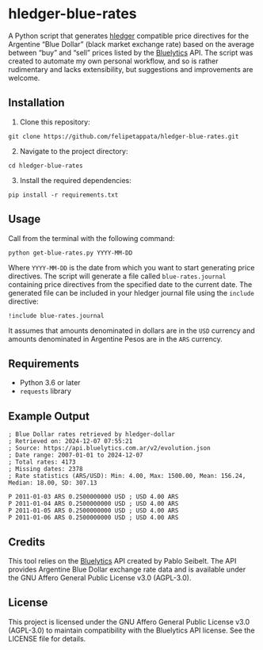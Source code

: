 # hledger-blue-rates

A Python script that generates [hledger](https://hledger.org/) compatible price directives for the Argentine “Blue Dollar” (black market exchange rate) based on the average between “buy” and “sell” prices listed by the [Bluelytics](https://github.com/Bluelytics) API.
The script was created to automate my own personal workflow, and so is rather rudimentary and lacks extensibility, but suggestions and improvements are welcome.

## Installation

1. Clone this repository:

```
git clone https://github.com/felipetappata/hledger-blue-rates.git
```

2. Navigate to the project directory:

```
cd hledger-blue-rates
```

3. Install the required dependencies:

```
pip install -r requirements.txt
```

## Usage

Call from the terminal with the following command:

```
python get-blue-rates.py YYYY-MM-DD
```

Where `YYYY-MM-DD` is the date from which you want to start generating price directives.
The script will generate a file called `blue-rates.journal` containing price directives from the specified date to the current date.
The generated file can be included in your hledger journal file using the `include` directive:

```
!include blue-rates.journal
```

It assumes that amounts denominated in dollars are in the `USD` currency and amounts denominated in Argentine Pesos are in the `ARS` currency.

## Requirements

- Python 3.6 or later
- `requests` library

## Example Output

```
; Blue Dollar rates retrieved by hledger-dollar
; Retrieved on: 2024-12-07 07:55:21
; Source: https://api.bluelytics.com.ar/v2/evolution.json
; Date range: 2007-01-01 to 2024-12-07
; Total rates: 4173
; Missing dates: 2378
; Rate statistics (ARS/USD): Min: 4.00, Max: 1500.00, Mean: 156.24, Median: 18.00, SD: 307.13

P 2011-01-03 ARS 0.2500000000 USD ; USD 4.00 ARS
P 2011-01-04 ARS 0.2500000000 USD ; USD 4.00 ARS
P 2011-01-05 ARS 0.2500000000 USD ; USD 4.00 ARS
P 2011-01-06 ARS 0.2500000000 USD ; USD 4.00 ARS
```

## Credits

This tool relies on the [Bluelytics](https://github.com/Bluelytics) API created by Pablo Seibelt. The API provides Argentine Blue Dollar exchange rate data and is available under the GNU Affero General Public License v3.0 (AGPL-3.0).

## License

This project is licensed under the GNU Affero General Public License v3.0 (AGPL-3.0) to maintain compatibility with the Bluelytics API license. See the LICENSE file for details.
